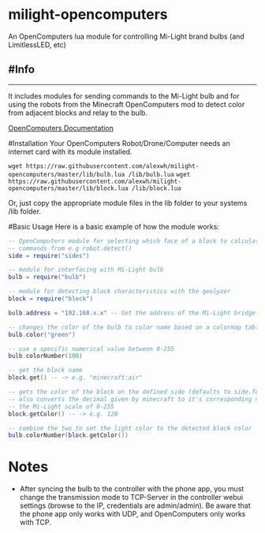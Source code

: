 # milight-opencomputers
An OpenComputers lua module for controlling Mi-Light brand bulbs (and
LimitlessLED, etc)

#Info
---
---
It includes modules for sending commands to the Mi-Light bulb and for using the
robots from the Minecraft OpenComputers mod to detect color from adjacent
blocks and relay to the bulb.


[OpenComputers Documentation](http://ocdoc.cil.li/)

#Installation
Your OpenComputers Robot/Drone/Computer needs an internet card with its module
installed.

`wget https://raw.githubusercontent.com/alexwh/milight-opencomputers/master/lib/bulb.lua /lib/bulb.lua`
`wget https://raw.githubusercontent.com/alexwh/milight-opencomputers/master/lib/block.lua /lib/block.lua`

Or, just copy the appropriate module files in the lib folder to your systems
/lib folder.


#Basic Usage
Here is a basic example of how the module works:
```.lua
-- OpenComputers module for selecting which face of a block to calculate
-- commands from e.g robot.detect()
side = require("sides")

-- module for interfacing with Mi-Light bulb
bulb = require("bulb")

-- module for detecting block characteristics with the geolyzer
block = require("block")

bulb.address = "192.168.x.x" -- Set the address of the Mi-Light bridge

-- changes the color of the bulb to color name based on a colormap table
bulb.color("green")

-- use a specific numerical value between 0-255
bulb.colorNumber(100)

-- get the block name
block.get() -- -> e.g. "minecraft:air"

-- gets the color of the block on the defined side (defaults to side.forward).
-- also converts the decimal given by minecraft to it's corresponding number on
-- the Mi-Light scale of 0-255
block.getColor() -- -> e.g. 120

-- combine the two to set the light color to the detected block color
bulb.colorNumber(block.getColor())
```

# Notes
* After syncing the bulb to the controller with the phone app, you must change
the transmission mode to TCP-Server in the controller webui settings (browse to
the IP, credentials are admin/admin). Be aware that the phone app only works
with UDP, and OpenComputers only works with TCP.
